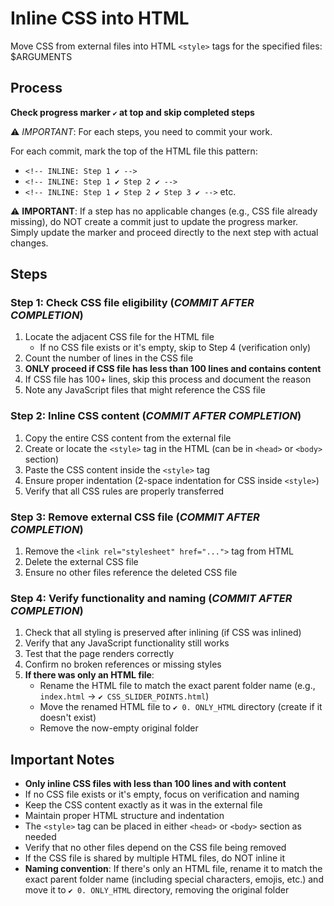 # Inline CSS into HTML

Move CSS from external files into HTML `<style>` tags for the specified files: $ARGUMENTS

## Process

**Check progress marker `✔️` at top and skip completed steps**

⚠️ *IMPORTANT*: For each steps, you need to commit your work.

For each commit, mark the top of the HTML file this pattern:
- `<!-- INLINE: Step 1 ✔️ -->`
- `<!-- INLINE: Step 1 ✔️ Step 2 ✔️ -->`
- `<!-- INLINE: Step 1 ✔️ Step 2 ✔️ Step 3 ✔️ -->` etc.

⚠️ **IMPORTANT**: If a step has no applicable changes (e.g., CSS file already missing), do NOT create a commit just to update the progress marker. Simply update the marker and proceed directly to the next step with actual changes.

## Steps

### Step 1: Check CSS file eligibility (*COMMIT AFTER COMPLETION*)

1. Locate the adjacent CSS file for the HTML file
   - If no CSS file exists or it's empty, skip to Step 4 (verification only)
2. Count the number of lines in the CSS file
3. **ONLY proceed if CSS file has less than 100 lines and contains content**
4. If CSS file has 100+ lines, skip this process and document the reason
5. Note any JavaScript files that might reference the CSS file

### Step 2: Inline CSS content (*COMMIT AFTER COMPLETION*)

1. Copy the entire CSS content from the external file
2. Create or locate the `<style>` tag in the HTML (can be in `<head>` or `<body>` section)
3. Paste the CSS content inside the `<style>` tag
4. Ensure proper indentation (2-space indentation for CSS inside `<style>`)
5. Verify that all CSS rules are properly transferred

### Step 3: Remove external CSS file (*COMMIT AFTER COMPLETION*)

1. Remove the `<link rel="stylesheet" href="...">` tag from HTML
2. Delete the external CSS file
3. Ensure no other files reference the deleted CSS file

### Step 4: Verify functionality and naming (*COMMIT AFTER COMPLETION*)

1. Check that all styling is preserved after inlining (if CSS was inlined)
2. Verify that any JavaScript functionality still works
3. Test that the page renders correctly
4. Confirm no broken references or missing styles
5. **If there was only an HTML file**: 
   - Rename the HTML file to match the exact parent folder name (e.g., `index.html` → `✔️ CSS_SLIDER_POINTS.html`)
   - Move the renamed HTML file to `✔️ 0. ONLY_HTML` directory (create if it doesn't exist)
   - Remove the now-empty original folder

## Important Notes

- **Only inline CSS files with less than 100 lines and with content**
- If no CSS file exists or it's empty, focus on verification and naming
- Keep the CSS content exactly as it was in the external file
- Maintain proper HTML structure and indentation
- The `<style>` tag can be placed in either `<head>` or `<body>` section as needed
- Verify that no other files depend on the CSS file being removed
- If the CSS file is shared by multiple HTML files, do NOT inline it
- **Naming convention**: If there's only an HTML file, rename it to match the exact parent folder name (including special characters, emojis, etc.) and move it to `✔️ 0. ONLY_HTML` directory, removing the original folder